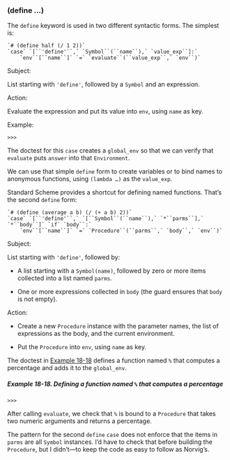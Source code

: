 ### (define …)

The `define` keyword is used in two different syntactic forms. The simplest is:

    `# (define half (/ 1 2))`
    `case` `[``'define'``,` `Symbol``(``name``),` `value_exp``]:`
        `env``[``name``]` `=` `evaluate``(``value_exp``,` `env``)`

Subject:

List starting with `'define'`, followed by a `Symbol` and an expression.

Action:

Evaluate the expression and put its value into `env`, using `name` as key.

Example:

```
>>> 
```

The doctest for this `case` creates a `global_env` so that we can verify that `evaluate` puts `answer` into that `Environment`.

We can use that simple `define` form to create variables or to bind names to anonymous functions, using `(lambda …)` as the `value_exp`.

Standard Scheme provides a shortcut for defining named functions. That’s the second `define` form:

    `# (define (average a b) (/ (+ a b) 2))`
    `case` `[``'define'``,` `[``Symbol``(``name``),` `*``parms``],` `*``body``]` `if` `body``:`
        `env``[``name``]` `=` `Procedure``(``parms``,` `body``,` `env``)`

Subject:

List starting with `'define'`, followed by:

- A list starting with a `Symbol(name)`, followed by zero or more items collected into a list named `parms`.
    
- One or more expressions collected in `body` (the guard ensures that `body` is not empty).
    

Action:

- Create a new `Procedure` instance with the parameter names, the list of expressions as the body, and the current environment.
    
- Put the `Procedure` into `env`, using `name` as key.
    

The doctest in [Example 18-18](#test_case_defun) defines a function named `%` that computes a percentage and adds it to the `global_env`.

##### Example 18-18. Defining a function named `%` that computes a percentage

```
>>> 
```

After calling `evaluate`, we check that `%` is bound to a `Procedure` that takes two numeric arguments and returns a percentage.

The pattern for the second `define` `case` does not enforce that the items in `parms` are all `Symbol` instances. I’d have to check that before building the `Procedure`, but I didn’t—to keep the code as easy to follow as Norvig’s.